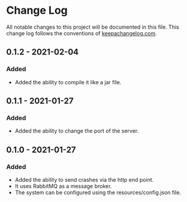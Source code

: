 # Change Log
All notable changes to this project will be documented in this file. This change log follows the conventions of [keepachangelog.com](http://keepachangelog.com/).

## 0.1.2 - 2021-02-04
### Added
* Added the ability to compile it like a jar file.

## 0.1.1 - 2021-01-27
### Added
* Added the ability to change the port of the server.

## 0.1.0 - 2021-01-27
### Added
* Added the ability to send crashes via the http end point.
* It uses RabbitMQ as a message broker.
* The system can be configured using the resources/config.json file.
